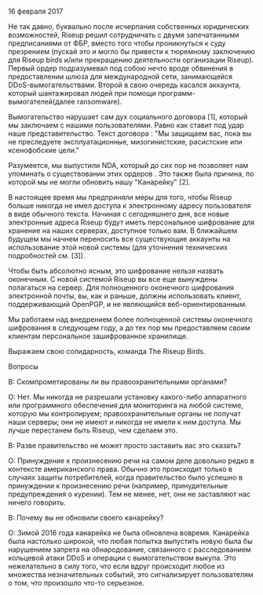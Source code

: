 16 февраля 2017

Не так давно, буквально после исчерпания собственных юридических возможностей, Riseup решил сотрудничать с двумя запечатанными предписаниями от ФБР, вместо того чтобы проникнуться к суду презрением (пускай это и могло бы привести к тюремному заключению для Riseup birds и/или прекращению деятельности организации Riseup). Первый ордер подразумевал под собою нечто вроде обвинения в предоставлении шлюза для международной сети, занимающейся DDoS-вымогательствами. Второй в свою очередь касался аккаунта, который шантажировал людей при помощи программ-вымогателей(далее ransomware).

Вымогательство нарушает сам дух социального договора [1], который мы заключаем с нашими пользователями. Равно как ставит под удар наше представительство. Текст договора : "Мы защищаем вас, пока вы не преследуете эксплуатационные, мизогинистские, расистские или ксенофобские цели."

Разумеется, мы выпустили NDA, который до сих пор не позволяет нам упоминать о существовании этих ордеров . Это также была причина, по которой мы не могли обновить нашу "Канарейку" [2].

В настоящее время мы предприняли меры для того, чтобы Riseup больше никогда не имел доступа к электронному адресу пользователя в виде обычного текста. Начиная с сегодняшнего дня, все новые электронные адреса Riseup будут иметь персональное шифрование для хранение на наших серверах, доступное только вам. В ближайшем будущем мы начнем переносить все существующие аккаунты на использование этой новой системы (для уточнения технических подробностей см. [3]).

Чтобы быть абсолютно ясным, это шифрование нельзя назвать оконечным. С новой системой Riseup вы все еще вынуждены полагаться на сервер. Для полноценного оконечного шифрования электронной почты, вы, как и раньше, должны использовать клиент, поддерживающий OpenPGP, и не являющийся веб-ориентированным.

Мы работаем над внедрением более полноценной системы оконечного шифрования в следующем году, а до тех пор мы предоставляем своим клиентам персональное зашифрованное хранилище.

Выражаем свою солидарность,
команда The Riseup Birds.

Вопросы

В: Cкомпрометированы ли вы правоохранительными органами?

О: Нет. Мы никогда не разрешали установку какого-либо аппаратного или программного обеспечения для мониторинга на любой системе, которую мы контролируем; правоохранительные органы не получат наши серверы; они не имеют и никогда не имели к ним доступа. Мы лучше перестанем быть Riseup, чем сделаем это.

В: Разве правительство не может просто заставить вас это сказать?

О: Принуждение к произнесению речи на самом деле довольно редко в контексте американского права. Обычно это происходит только в случаях защиты потребителей, когда правительство было успешно в принуждении к произнесению речи (например, принудительные предупреждения о курении). Тем не менее, нет, они не заставляют нас ничего говорить.

В: Почему вы не обновили своего канарейку?

О: Зимой 2016 года канарейка не была обновлена вовремя. Канарейка была настолько широкой, что любая попытка выпустить новую была бы нарушением запрета на обнародование, связанного с расследованием кольцевой атаки DDoS и операции с вымогательством выкупа. Это нежелательно в силу того, что если вдруг происходит любое из множества незначительных событий, это сигнализирует пользователям о том, что произошло что-то серьезное.
